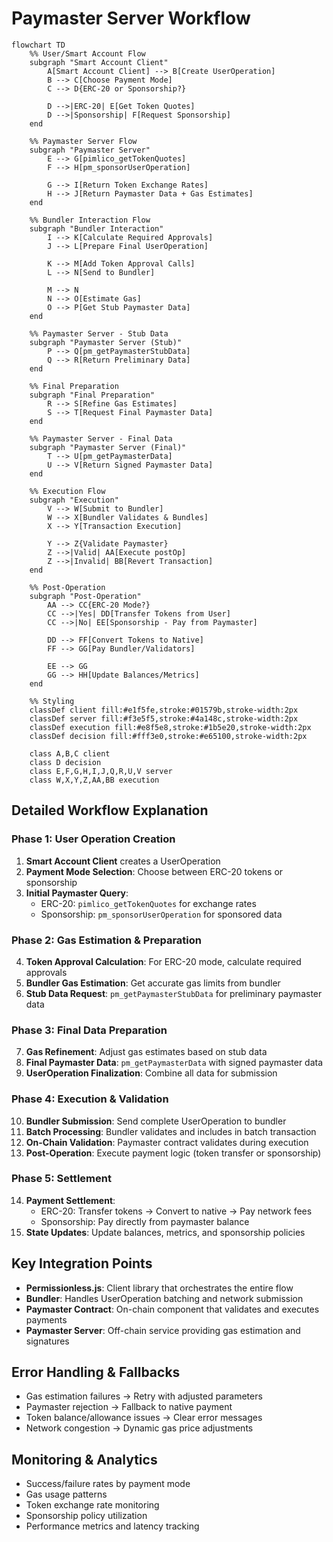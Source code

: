 # Paymaster Server Workflow

```mermaid
flowchart TD
    %% User/Smart Account Flow
    subgraph "Smart Account Client"
        A[Smart Account Client] --> B[Create UserOperation]
        B --> C[Choose Payment Mode]
        C --> D{ERC-20 or Sponsorship?}

        D -->|ERC-20| E[Get Token Quotes]
        D -->|Sponsorship| F[Request Sponsorship]
    end

    %% Paymaster Server Flow
    subgraph "Paymaster Server"
        E --> G[pimlico_getTokenQuotes]
        F --> H[pm_sponsorUserOperation]

        G --> I[Return Token Exchange Rates]
        H --> J[Return Paymaster Data + Gas Estimates]
    end

    %% Bundler Interaction Flow
    subgraph "Bundler Interaction"
        I --> K[Calculate Required Approvals]
        J --> L[Prepare Final UserOperation]

        K --> M[Add Token Approval Calls]
        L --> N[Send to Bundler]

        M --> N
        N --> O[Estimate Gas]
        O --> P[Get Stub Paymaster Data]
    end

    %% Paymaster Server - Stub Data
    subgraph "Paymaster Server (Stub)"
        P --> Q[pm_getPaymasterStubData]
        Q --> R[Return Preliminary Data]
    end

    %% Final Preparation
    subgraph "Final Preparation"
        R --> S[Refine Gas Estimates]
        S --> T[Request Final Paymaster Data]
    end

    %% Paymaster Server - Final Data
    subgraph "Paymaster Server (Final)"
        T --> U[pm_getPaymasterData]
        U --> V[Return Signed Paymaster Data]
    end

    %% Execution Flow
    subgraph "Execution"
        V --> W[Submit to Bundler]
        W --> X[Bundler Validates & Bundles]
        X --> Y[Transaction Execution]

        Y --> Z{Validate Paymaster}
        Z -->|Valid| AA[Execute postOp]
        Z -->|Invalid| BB[Revert Transaction]
    end

    %% Post-Operation
    subgraph "Post-Operation"
        AA --> CC{ERC-20 Mode?}
        CC -->|Yes| DD[Transfer Tokens from User]
        CC -->|No| EE[Sponsorship - Pay from Paymaster]

        DD --> FF[Convert Tokens to Native]
        FF --> GG[Pay Bundler/Validators]

        EE --> GG
        GG --> HH[Update Balances/Metrics]
    end

    %% Styling
    classDef client fill:#e1f5fe,stroke:#01579b,stroke-width:2px
    classDef server fill:#f3e5f5,stroke:#4a148c,stroke-width:2px
    classDef execution fill:#e8f5e8,stroke:#1b5e20,stroke-width:2px
    classDef decision fill:#fff3e0,stroke:#e65100,stroke-width:2px

    class A,B,C client
    class D decision
    class E,F,G,H,I,J,Q,R,U,V server
    class W,X,Y,Z,AA,BB execution
```

## Detailed Workflow Explanation

### Phase 1: User Operation Creation
1. **Smart Account Client** creates a UserOperation
2. **Payment Mode Selection**: Choose between ERC-20 tokens or sponsorship
3. **Initial Paymaster Query**:
   - ERC-20: `pimlico_getTokenQuotes` for exchange rates
   - Sponsorship: `pm_sponsorUserOperation` for sponsored data

### Phase 2: Gas Estimation & Preparation
4. **Token Approval Calculation**: For ERC-20 mode, calculate required approvals
5. **Bundler Gas Estimation**: Get accurate gas limits from bundler
6. **Stub Data Request**: `pm_getPaymasterStubData` for preliminary paymaster data

### Phase 3: Final Data Preparation
7. **Gas Refinement**: Adjust gas estimates based on stub data
8. **Final Paymaster Data**: `pm_getPaymasterData` with signed paymaster data
9. **UserOperation Finalization**: Combine all data for submission

### Phase 4: Execution & Validation
10. **Bundler Submission**: Send complete UserOperation to bundler
11. **Batch Processing**: Bundler validates and includes in batch transaction
12. **On-Chain Validation**: Paymaster contract validates during execution
13. **Post-Operation**: Execute payment logic (token transfer or sponsorship)

### Phase 5: Settlement
14. **Payment Settlement**:
    - ERC-20: Transfer tokens → Convert to native → Pay network fees
    - Sponsorship: Pay directly from paymaster balance
15. **State Updates**: Update balances, metrics, and sponsorship policies

## Key Integration Points

- **Permissionless.js**: Client library that orchestrates the entire flow
- **Bundler**: Handles UserOperation batching and network submission
- **Paymaster Contract**: On-chain component that validates and executes payments
- **Paymaster Server**: Off-chain service providing gas estimation and signatures

## Error Handling & Fallbacks

- Gas estimation failures → Retry with adjusted parameters
- Paymaster rejection → Fallback to native payment
- Token balance/allowance issues → Clear error messages
- Network congestion → Dynamic gas price adjustments

## Monitoring & Analytics

- Success/failure rates by payment mode
- Gas usage patterns
- Token exchange rate monitoring
- Sponsorship policy utilization
- Performance metrics and latency tracking
